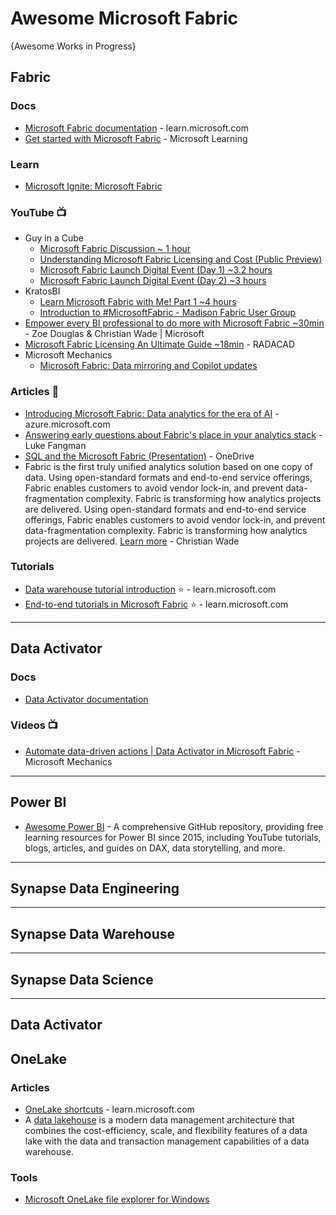 # Awesome Microsoft Fabric

{Awesome Works in Progress}

## Fabric
### Docs
* [Microsoft Fabric documentation](https://learn.microsoft.com/en-us/fabric/) - learn.microsoft.com
* [Get started with Microsoft Fabric](https://github.com/MicrosoftLearning/mslearn-fabric/tree/main) - Microsoft Learning

### Learn
* [Microsoft Ignite: Microsoft Fabric](https://learn.microsoft.com/en-us/collections/w2gkhrkzzmym?WT.mc_id=cloudskillschallenge_a68d938a-58b7-403e-89f2-b2305edb7c41)

### YouTube 📺
* Guy in a Cube
  - [Microsoft Fabric Discussion ~ 1 hour](https://www.youtube.com/watch?v=tMx3rhl43b4)
  - [Understanding Microsoft Fabric Licensing and Cost (Public Preview)](https://youtu.be/6AAeV3bSMso)
  - [Microsoft Fabric Launch Digital Event (Day 1) ~3.2 hours](https://youtu.be/5jlP0wdEsls)
  - [Microsoft Fabric Launch Digital Event (Day 2) ~3 hours](https://youtu.be/wdDx0-jvl7w)
* KratosBI
  - [Learn Microsoft Fabric with Me! Part 1 ~4 hours](https://www.youtube.com/watch?v=9z4m_Y9m36E)
  - [Introduction to #MicrosoftFabric - Madison Fabric User Group](https://www.youtube.com/watch?v=913cl9BD3iQ)
* [Empower every BI professional to do more with Microsoft Fabric ~30min](https://build.microsoft.com/en-US/sessions/8b23c96e-7c35-463d-88b4-564d23dc14a5) - Zoe Douglas & Christian Wade | Microsoft
* [Microsoft Fabric Licensing An Ultimate Guide ~18min](https://youtu.be/Gvt8oesGa3E) - RADACAD
* Microsoft Mechanics
  - [Microsoft Fabric: Data mirroring and Copilot updates](https://www.youtube.com/watch?v=fz5fBgww0rE)

### Articles 📰
* [Introducing Microsoft Fabric: Data analytics for the era of AI](https://azure.microsoft.com/en-us/blog/introducing-microsoft-fabric-data-analytics-for-the-era-of-ai/) - azure.microsoft.com
* [Answering early questions about Fabric's place in your analytics stack](https://www.linkedin.com/pulse/answering-early-questions-fabrics-place-your-stack-luke-fangman) - Luke Fangman
* [SQL and the Microsoft Fabric (Presentation)](https://aka.ms/sqlfabricdemo) - OneDrive
* Fabric is the first truly unified analytics solution based on one copy of data. Using open-standard formats and end-to-end service offerings, Fabric enables customers to avoid vendor lock-in, and prevent data-fragmentation complexity. Fabric is transforming how analytics projects are delivered. Using open-standard formats and end-to-end service offerings, Fabric enables customers to avoid vendor lock-in, and prevent data-fragmentation complexity. Fabric is transforming how analytics projects are delivered. [Learn more](https://powerbi.microsoft.com/en-us/blog/datasets-renamed-to-semantic-models/) - Christian Wade

### Tutorials
* [Data warehouse tutorial introduction](https://learn.microsoft.com/en-us/fabric/data-warehouse/tutorial-introduction) ⭐ - learn.microsoft.com
* [End-to-end tutorials in Microsoft Fabric](https://learn.microsoft.com/en-us/fabric/get-started/end-to-end-tutorials) ⭐ - learn.microsoft.com

-----

## Data Activator
### Docs
* [Data Activator documentation](https://learn.microsoft.com/en-us/fabric/data-activator/)
  
### Videos 📺
* [Automate data-driven actions | Data Activator in Microsoft Fabric](https://www.youtube.com/watch?v=qrCmTCWuluk) - Microsoft Mechanics

-----

## Power BI
* [Awesome Power BI](https://github.com/NajiElKotob/Awesome-Power-BI) - A comprehensive GitHub repository, providing free learning resources for Power BI since 2015, including YouTube tutorials, blogs, articles, and guides on DAX, data storytelling, and more.

-----
## Synapse Data Engineering

-----
## Synapse Data Warehouse

-----
## Synapse Data Science


-----




## Data Activator
## OneLake
### Articles
* [OneLake shortcuts](https://learn.microsoft.com/en-us/fabric/onelake/onelake-shortcuts) - learn.microsoft.com
* A [data lakehouse](https://learn.microsoft.com/en-us/fabric/onelake/create-lakehouse-onelake) is a modern data management architecture that combines the cost-efficiency, scale, and flexibility features of a data lake with the data and transaction management capabilities of a data warehouse.



### Tools
* [Microsoft OneLake file explorer for Windows](https://www.microsoft.com/en-us/download/details.aspx?id=105222)

